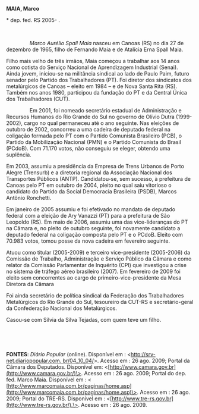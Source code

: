 **MAIA, Marco**

\* dep. fed. RS 2005- .

 

                *Marco Aurélio Spall Maia* nasceu em Canoas (RS) no dia
27 de dezembro de 1965, filho de Fernando Maia e de Atalícia Erna Spall
Maia.

Filho mais velho de três irmãos, Maia começou a trabalhar aos 14 anos
como cotista do Serviço Nacional de Aprendizagem Industrial (Senai).
Ainda jovem, iniciou-se na militância sindical ao lado de Paulo Paim,
futuro senador pelo Partido dos Trabalhadores (PT). Foi diretor dos
sindicatos dos metalúrgicos de Canoas – eleito em 1984 – e de Nova Santa
Rita (RS). Também nos anos 1980, participou da fundação do PT e da
Central Única dos Trabalhadores (CUT).

                Em 2001, foi nomeado secretário estadual de
Administração e Recursos Humanos do Rio Grande do Sul no governo de
Olívio Dutra (1999-2002), cargo no qual permaneceu até o ano seguinte.
Nas eleições de outubro de 2002, concorreu a uma cadeira de deputado
federal na coligação formada pelo PT com o Partido Comunista Brasileiro
(PCB), o Partido da Mobilização Nacional (PMN) e o Partido Comunista do
Brasil (PCdoB). Com 71.170 votos, não conseguiu se eleger, obtendo uma
suplência.

Em 2003, assumiu a presidência da Empresa de Trens Urbanos de Porto
Alegre (Trensurb) e a diretoria regional da Associação Nacional dos
Transportes Públicos (ANTP). Candidatou-se, sem sucesso, à prefeitura de
Canoas pelo PT em outubro de 2004, pleito no qual saiu vitorioso o
candidato do Partido da Social Democracia Brasileira (PSDB), Marcos
Antônio Ronchetti.

Em janeiro de 2005 assumiu e foi efetivado no mandato de deputado
federal com a eleição de Ary Vanazzi (PT) para a prefeitura de São
Leopoldo (RS). Em maio de 2006, assumiu uma das vice-lideranças do PT na
Câmara e, no pleito de outubro seguinte, foi novamente candidato a
deputado federal na coligação composta pelo PT e o PCdoB. Eleito com
70.983 votos, tomou posse da nova cadeira em fevereiro seguinte.

Atuou como titular (2005-2009) e terceiro vice-presidente (2005-2006) da
Comissão de Trabalho, Administração e Serviço Público da Câmara e como
relator da Comissão Parlamentar de Inquérito (CPI) que investigou a
crise no sistema de tráfego aéreo brasileiro (2007). Em fevereiro de
2009 foi eleito sem concorrentes ao cargo de primeiro-vice-presidente da
Mesa Diretora da Câmara

Foi ainda secretário de política sindical da Federação dos Trabalhadores
Metalúrgicos do Rio Grande do Sul, tesoureiro da CUT-RS e
secretário-geral da Confederação Nacional dos Metalúrgicos.

Casou-se com Sílvia da Silva Tejadas, com quem teve um filho.

 

 

**FONTES**: *Diário Popular* (online). Disponível em :
\<[http://srv-net.diariopopular.com.
br/04\_10\_04/](http://srv-net.diariopopular.com.%20br/04_10_04/)\>.
Acesso em : 26 ago. 2009; Portal da Câmara dos Deputados. Disponível em:
\<[http://www.camara.gov.br](http://www.camara.gov.br/)\>. Acesso em :
26 ago. 2009; Portal do dep. fed. Marco Maia. Disponível em : \<
[http://www.marcomaia.com.br/paginas/home.asp](http://www.marcomaia.com.br/paginas/home.asp)\>.
Acesso em : 26 ago. 2009; Portal do TRE-RS. Disponível em :
\<[http://www.tre-rs.gov.br](http://www.tre-rs.gov.br/).\>. Acesso em :
26 ago. 2009.

 

 

 

 

 
